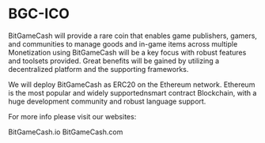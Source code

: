 # BGC-ICO

BitGameCash will provide a rare coin that enables game publishers, gamers, and communities to manage goods and
in-game items across multiple Monetization using BitGameCash will be a key focus with robust features and toolsets 
provided. Great benefits will be gained by utilizing a decentralized platform and the supporting frameworks.


We will deploy BitGameCash as ERC20 on the Ethereum network. Ethereum is the most popular and widely
supportednsmart contract Blockchain, with a huge development community and robust language support.

For more info please visit our websites:

BitGameCash.io       BitGameCash.com
